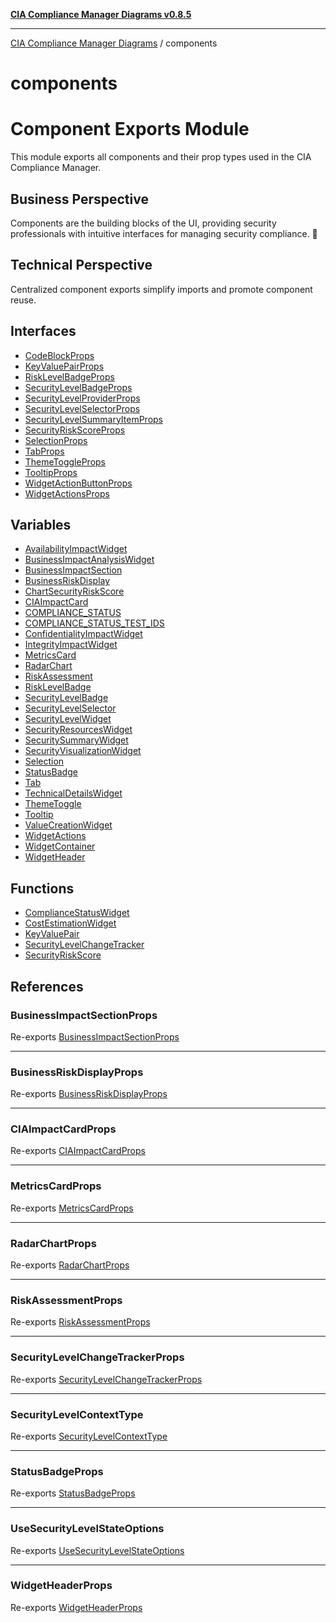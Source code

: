 [**CIA Compliance Manager Diagrams v0.8.5**](../README.md)

***

[CIA Compliance Manager Diagrams](../modules.md) / components

# components

# Component Exports Module

This module exports all components and their prop types used in the CIA Compliance Manager.

## Business Perspective
Components are the building blocks of the UI, providing security professionals
with intuitive interfaces for managing security compliance. 🎨

## Technical Perspective
Centralized component exports simplify imports and promote component reuse.

## Interfaces

- [CodeBlockProps](interfaces/CodeBlockProps.md)
- [KeyValuePairProps](interfaces/KeyValuePairProps.md)
- [RiskLevelBadgeProps](interfaces/RiskLevelBadgeProps.md)
- [SecurityLevelBadgeProps](interfaces/SecurityLevelBadgeProps.md)
- [SecurityLevelProviderProps](interfaces/SecurityLevelProviderProps.md)
- [SecurityLevelSelectorProps](interfaces/SecurityLevelSelectorProps.md)
- [SecurityLevelSummaryItemProps](interfaces/SecurityLevelSummaryItemProps.md)
- [SecurityRiskScoreProps](interfaces/SecurityRiskScoreProps.md)
- [SelectionProps](interfaces/SelectionProps.md)
- [TabProps](interfaces/TabProps.md)
- [ThemeToggleProps](interfaces/ThemeToggleProps.md)
- [TooltipProps](interfaces/TooltipProps.md)
- [WidgetActionButtonProps](interfaces/WidgetActionButtonProps.md)
- [WidgetActionsProps](interfaces/WidgetActionsProps.md)

## Variables

- [AvailabilityImpactWidget](variables/AvailabilityImpactWidget.md)
- [BusinessImpactAnalysisWidget](variables/BusinessImpactAnalysisWidget.md)
- [BusinessImpactSection](variables/BusinessImpactSection.md)
- [BusinessRiskDisplay](variables/BusinessRiskDisplay.md)
- [ChartSecurityRiskScore](variables/ChartSecurityRiskScore.md)
- [CIAImpactCard](variables/CIAImpactCard.md)
- [COMPLIANCE\_STATUS](variables/COMPLIANCE_STATUS.md)
- [COMPLIANCE\_STATUS\_TEST\_IDS](variables/COMPLIANCE_STATUS_TEST_IDS.md)
- [ConfidentialityImpactWidget](variables/ConfidentialityImpactWidget.md)
- [IntegrityImpactWidget](variables/IntegrityImpactWidget.md)
- [MetricsCard](variables/MetricsCard.md)
- [RadarChart](variables/RadarChart.md)
- [RiskAssessment](variables/RiskAssessment.md)
- [RiskLevelBadge](variables/RiskLevelBadge.md)
- [SecurityLevelBadge](variables/SecurityLevelBadge.md)
- [SecurityLevelSelector](variables/SecurityLevelSelector.md)
- [SecurityLevelWidget](variables/SecurityLevelWidget.md)
- [SecurityResourcesWidget](variables/SecurityResourcesWidget.md)
- [SecuritySummaryWidget](variables/SecuritySummaryWidget.md)
- [SecurityVisualizationWidget](variables/SecurityVisualizationWidget.md)
- [Selection](variables/Selection.md)
- [StatusBadge](variables/StatusBadge.md)
- [Tab](variables/Tab.md)
- [TechnicalDetailsWidget](variables/TechnicalDetailsWidget.md)
- [ThemeToggle](variables/ThemeToggle.md)
- [Tooltip](variables/Tooltip.md)
- [ValueCreationWidget](variables/ValueCreationWidget.md)
- [WidgetActions](variables/WidgetActions.md)
- [WidgetContainer](variables/WidgetContainer.md)
- [WidgetHeader](variables/WidgetHeader.md)

## Functions

- [ComplianceStatusWidget](functions/ComplianceStatusWidget.md)
- [CostEstimationWidget](functions/CostEstimationWidget.md)
- [KeyValuePair](functions/KeyValuePair.md)
- [SecurityLevelChangeTracker](functions/SecurityLevelChangeTracker.md)
- [SecurityRiskScore](functions/SecurityRiskScore.md)

## References

### BusinessImpactSectionProps

Re-exports [BusinessImpactSectionProps](../types/interfaces/BusinessImpactSectionProps.md)

***

### BusinessRiskDisplayProps

Re-exports [BusinessRiskDisplayProps](../types/interfaces/BusinessRiskDisplayProps.md)

***

### CIAImpactCardProps

Re-exports [CIAImpactCardProps](../types/interfaces/CIAImpactCardProps.md)

***

### MetricsCardProps

Re-exports [MetricsCardProps](../types/interfaces/MetricsCardProps.md)

***

### RadarChartProps

Re-exports [RadarChartProps](../types/interfaces/RadarChartProps.md)

***

### RiskAssessmentProps

Re-exports [RiskAssessmentProps](../types/interfaces/RiskAssessmentProps.md)

***

### SecurityLevelChangeTrackerProps

Re-exports [SecurityLevelChangeTrackerProps](../typedoc-entry/interfaces/SecurityLevelChangeTrackerProps.md)

***

### SecurityLevelContextType

Re-exports [SecurityLevelContextType](../typedoc-entry/interfaces/SecurityLevelContextType.md)

***

### StatusBadgeProps

Re-exports [StatusBadgeProps](../types/interfaces/StatusBadgeProps.md)

***

### UseSecurityLevelStateOptions

Re-exports [UseSecurityLevelStateOptions](../typedoc-entry/interfaces/UseSecurityLevelStateOptions.md)

***

### WidgetHeaderProps

Re-exports [WidgetHeaderProps](../types/interfaces/WidgetHeaderProps.md)

